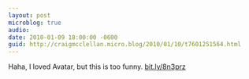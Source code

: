 ```yaml
---
layout: post
microblog: true
audio: 
date: 2010-01-09 18:00:00 -0600
guid: http://craigmcclellan.micro.blog/2010/01/10/t7601251564.html
---
```

Haha, I loved Avatar, but this is too funny. [bit.ly/8n3prz](http://bit.ly/8n3prz)
